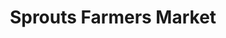 ---
title: "Sprouts Farmers Market"
url: /houston/sprouts-farmers-market-old-spanish-trail/
shop: supermarket
---